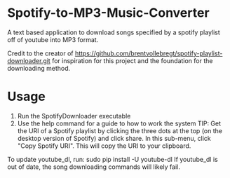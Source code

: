 # Spotify-to-MP3-Music-Converter
A text based application to download songs specified by a spotify playlist off of youtube into MP3 format.

Credit to the creator of https://github.com/brentvollebregt/spotify-playlist-downloader.git for inspiration for this project and the foundation for the downloading method.

# Usage
1. Run the SpotifyDownloader executable
2. Use the help command for a guide to how to work the system
TIP: Get the URI of a Spotify playlist by clicking the three dots at the top (on the desktop version of Spotify) and click share. In this sub-menu, click "Copy Spotify URI". This will copy the URI to your clipboard.

To update youtube_dl, run: sudo pip install -U youtube-dl
If youtube_dl is out of date, the song downloading commands will likely fail.
